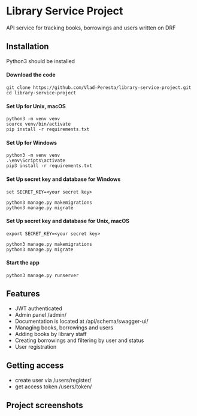 # Library Service Project

API service for tracking books, borrowings and users written on DRF

## Installation
Python3 should be installed

#### Download the code
```angular2html
git clone https://github.com/Vlad-Peresta/library-service-project.git
cd library-service-project
```

#### Set Up for Unix, macOS
```angular2html
python3 -m venv venv
source venv/bin/activate
pip install -r requirements.txt
```

#### Set Up for Windows
```angular2html
python3 -m venv venv
.\env\Scripts\activate
pip3 install -r requirements.txt
```

#### Set Up secret key and database for Windows
```angular2html
set SECRET_KEY=<your secret key>
  
python3 manage.py makemigrations
python3 manage.py migrate
```

#### Set Up secret key and database for Unix, macOS
```angular2html
export SECRET_KEY=<your secret key>
  
python3 manage.py makemigrations
python3 manage.py migrate
```

#### Start the app
```angular2html
python3 manage.py runserver
```

## Features

* JWT authenticated
* Admin panel /admin/
* Documentation is located at /api/schema/swagger-ui/
* Managing books, borrowings and users
* Adding books by library staff
* Creating borrowings and filtering by user and status
* User registration

## Getting access
* create user via /users/register/
* get access token /users/token/

## Project screenshots
